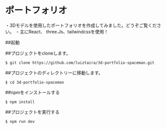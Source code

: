 # ポートフォリオ

・3Dモデルを使用したポートフォリオを作成してみました。どうぞご覧ください。
・主にReact、 three.Js、tailwindcssを使用！

##起動

##プロジェクトをcloneします。

```
$ git clone https://github.com/luiztaira/3d-portfolio-spaceman.git
```

##プロジェクトのディレクトリーに移動します。

```
$ cd 3d-portfolio-spaceman
```

##npmをインストールする
```
$ npm install
```

##プロジェクトを実行する
```
$ npm run dev
```
